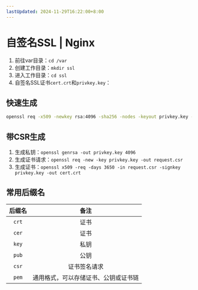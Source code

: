 ```yaml
---
lastUpdated: 2024-11-29T16:22:00+8:00
---
```


# 自签名SSL | Nginx

1. 前往var目录：`cd /var`
2. 创建工作目录：`mkdir ssl`
3. 进入工作目录：`cd ssl`
4. 自签名SSL证书`cert.crt`和`privkey.key`：

## 快速生成

```bash
openssl req -x509 -newkey rsa:4096 -sha256 -nodes -keyout privkey.key -out cert.crt -days 3650
```

## 带CSR生成

1. 生成私钥：`openssl genrsa -out privkey.key 4096`
2. 生成证书请求：`openssl req -new -key privkey.key -out request.csr`
3. 生成证书：`openssl x509 -req -days 3650 -in request.csr -signkey privkey.key -out cert.crt`

## 常用后缀名

|  后缀名   |                 备注                 |
| :-------: | :----------------------------------: |
| `crt` |                 证书                 |
| `cer` |                 证书                 |
| `key` |                 私钥                 |
| `pub` |                 公钥                 |
| `csr` |             证书签名请求             |
| `pem` | 通用格式，可以存储证书、公钥或证书链 |
